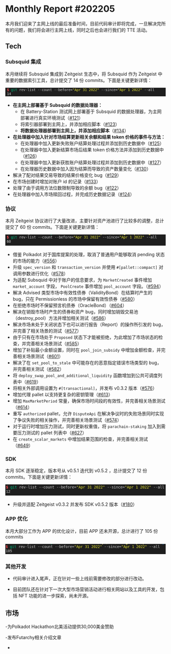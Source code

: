 # Monthly Report #202205

本月我们迎来了主网上线的最后准备时间，目前代码审计即将完成，一旦解决完所有的问题，我们将会进行主网上线，同时之后也会进行我们的 TTE 活动。

## Tech

### Subsquid 集成

本月继续将 Subsquid 集成到 Zeitgeist 生态中，将 Subsquid 作为 Zeitgeist 中重要的数据索引工具，总计提交了 14 份 commits。下面是关键更新详情：

![](./../img/2022-05-01_23-13.png)

- **在主网上部署基于 Subsquid 的数据处理器：**
  - 在 Battery-Station 测试网上部署基于 Subsquid 的数据处理器，为主网部署进行真实环境测试（[#121](https://github.com/zeitgeistpm/zeitgeist-subsquid/commit/48859e89ff67c74c3bae3c5dea5aa5111fb6b50c)）
  - 将索引器部署到主网上，并添加相应脚本（[#123](https://github.com/zeitgeistpm/zeitgeist-subsquid/commit/be9fd754b9c27253150e671c64b3fd0d0a6a69bc)）
  - **将数据处理器部署到主网上，并添加相应脚本**（[#134](https://github.com/zeitgeistpm/zeitgeist-subsquid/commit/9b6fe2320b043b6c7712590ea0761eefd902cb48)）
- **在处理器中加入针对市场结算更新相关余额和结果 token 价格的事件与方法：**
  - 在处理器中加入更新失败账户结算处理过程并添加到历史数据中（[#125](https://github.com/zeitgeistpm/zeitgeist-subsquid/commit/b1590532a0d5851728b1780b142da885c9c7f9c4)）
  - 在处理器中加入更新结算市场后结果 token 价格方法并添加到历史数据中（[#126](https://github.com/zeitgeistpm/zeitgeist-subsquid/commit/a1fd4b7b6e79a6c7d8afebd44b5b31caebde9945)）
  - 在处理器中加入更新获胜账户结算处理过程并添加到历史数据中（[#127](https://github.com/zeitgeistpm/zeitgeist-subsquid/commit/06164947254fcae29f2b28f11e5351debddbdd75)）
  - 在处理器历史数据中加入因为结算而导致的资产数量变化（[#130](https://github.com/zeitgeistpm/zeitgeist-subsquid/commit/727cc1205ea308646d65216f8ee51c050f37d309)）
- 解决了配对结果交易导致的结果价格变化 bug（[#129](https://github.com/zeitgeistpm/zeitgeist-subsquid/commit/6f5ff50d71b9ba20e89cc9a8c93465d99a7f2c5e)）
- 在市场创建时增加对账户 id 的记录（[#133](https://github.com/zeitgeistpm/zeitgeist-subsquid/commit/eb81902ee71b5b9cfd5b08b6dd3c667612a56040)）
- 处理了由于调用方法位数限制导致的余额 bug（[#122](https://github.com/zeitgeistpm/zeitgeist-subsquid/commit/82e25c0d3985edd66210fe0988550118c6fcedc7)）
- 在处理器中加入市场赎回过程，并完成历史数据记录（[#124](https://github.com/zeitgeistpm/zeitgeist-subsquid/commit/8ff3a95192d534cafefefbaf7c9a7f071a9b4dd9)）

### 协议

本月 Zeitgeist 协议进行了大量改进，主要针对资产池进行了比较多的调整，总计提交了 60 份 commits。下面是关键更新详情：

![](./../img/2022-05-01_23-11.png)

- 借鉴 Polkadot 对于国库提案的处理，取消了普通用户能够取消 pending 状态的市场的能力（[#556](https://github.com/zeitgeistpm/zeitgeist/commit/dfcec232a973bfd99f8c936f160ee21a792fb9a7)）
- 升级 `spec_version` 和 `transaction_version` 并使用 `#[pallet::compact]` 对调用参数进行优化（[#578](https://github.com/zeitgeistpm/zeitgeist/commit/68a04957fa20761a0da95df0b4511c880bfc74b4)）
- 为适配 Subsquid 中对于账户的信息要求，为 `MarketCreated` 事件增加 `market_account` 字段， `PoolCreate` 事件增加 `pool_account` 字段。（[#594](https://github.com/zeitgeistpm/zeitgeist/commit/93ea1ce40b99ea373b6aad53099b587c82abbd58)）
- 解决 Advised 类型市场中有效性债券（ValidityBond）在结算时产生的 bug，只在 Permissionless 的市场中保留有效性债券（[#580](https://github.com/zeitgeistpm/zeitgeist/commit/ff563b8b5fc8922c2038339c64bfc9a7b9d8c755)）
- 在拒绝市场时不保留预言机债券（OracleBond）（[#604](https://github.com/zeitgeistpm/zeitgeist/commit/4d4268109203e8311893b7bb8793b4fdba330714)）
- 解决在销毁市场时产生的债券和资产 bug，同时增加销毁交易池（destroy_pool）方法并增加相关测试（[#586](https://github.com/zeitgeistpm/zeitgeist/commit/beaa06dafdc25f56245d9a1357e479f22afae9f0)）
- 解决市场未处于关闭状态下也可以进行报告（Report）的操作所引发的 bug，并完善了相关场景的测试（[#577](https://github.com/zeitgeistpm/zeitgeist/commit/d9e2878be9326669aed863f572073c422a0889fc)）
- 由于只有在市场处于 `Proposed` 状态下才能被拒绝，为此增加了市场状态的检查，并完善相关场景测试（[#585](https://github.com/zeitgeistpm/zeitgeist/commit/b6d39ca5eb2a48b91939ed2379c23e9698bb8579)）
- 增加了补贴最小金额设置，同时在 `pool_join_subsidy` 中增加金额检查，并完善相关场景测试（[#601](https://github.com/zeitgeistpm/zeitgeist/commit/d26258b7d0053567b483573dc402e6d389bb15ef)）
- 解决了在 `set_pool_to_stale` 中可能存在的恶意指定错误市场类型的 bug，并完善相关测试（[#582](https://github.com/zeitgeistpm/zeitgeist/commit/eb60a028f745e85bd82d8030396a3ab38f2ce776)）
- 将 `deploy_swap_pool_and_additional_liquidity` 函数增加到公共可调度列表中（[#619](https://github.com/zeitgeistpm/zeitgeist/commit/b224bdde223f263e139dca46092a950a7eb6438a)）
- 将相关外部调用设置为 `#[transactional]`，并发布 v0.3.2 版本（[#576](https://github.com/zeitgeistpm/zeitgeist/commit/0518c7e81dc662950e404c067445cbc1406c41a4)）
- 增加代理 pallet 以支持更复杂的密钥管理（[#613](https://github.com/zeitgeistpm/zeitgeist/commit/693c5c0039948787322b3f35e83dc8a298bb482b)）
- 增加 `MaxMarketPeriod` 常量，确保市场时间段的有效性，并完善相关场景测试（[#614](https://github.com/zeitgeistpm/zeitgeist/commit/314c2548f5b96738525beae43818632b50c60afe)）
- 重写 `authorized` pallet，允许 `DisputeApi` 在解决争议时的失败场景同时实现了争议失败的相关操作，并完善相关场景测试（[#574](https://github.com/zeitgeistpm/zeitgeist/commit/1447247ddcbc387bcf950c9b2d0ea7acdf39c452)）
- 对于运行时增加压力测试，同时更新权重值，将 `parachain-staking` 加入到需要压力测试的 pallet 列表中（[#627](https://github.com/zeitgeistpm/zeitgeist/commit/ce520be36cc06d6687ca2f5c8499d2deb762d32d)）
- 在 `create_scalar_markets` 中增加结果范围的检查，并完善相关测试（[#649](https://github.com/zeitgeistpm/zeitgeist/commit/ab2a8e629d736f5fdb744583b232300b0918adef)）

### SDK

本月 SDK 逐渐稳定，版本号从 v0.5.1 迭代到 v0.5.2 ，总计提交了 12 份 commits。下面是关键更新详情：

![](./../img/2022-05-01_23-08.png)

- 升级并适配 Zeitgeist v0.3.2 并发布 SDK v0.5.2 版本（[#180](https://github.com/zeitgeistpm/tools/commit/ff65bd7a54c027d3660c83e32ceac82a3b0d6642)）

### APP 优化

本月大部分工作为 APP 的优化设计，目前 APP 还未开源，总计进行了 105 份 commits

![](./../img/2022-05-01_23-18.png)

### 其他开发

- 代码审计进入尾声，正在针对一些上线前需要修改的部分进行改动。

- 目前团队还在针对下一次大型市场营销活动进行相关网站以及工具的开发，包括 NFT 功能的进一步探索，尚未开源。

## 市场

-为Polkadot Hackathon北美活动提供30,000美金赞助

-发布Futarchy相关介绍文章

-
